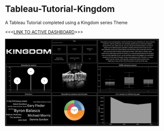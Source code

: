 # Tableau-Tutorial-Kingdom
A Tableau Tutorial completed using a Kingdom series Theme

<<<[LINK TO ACTIVE DASHBOARD](https://public.tableau.com/app/profile/henrico.pieterse/viz/Kingdom/Dashboard1?publish=yes)>>>


![Screenshot](https://raw.githubusercontent.com/HenricoPi-DataScience/Tableau-Tutorial-Kingdom/main/Data%20science%20-%20Kingdom.png)

